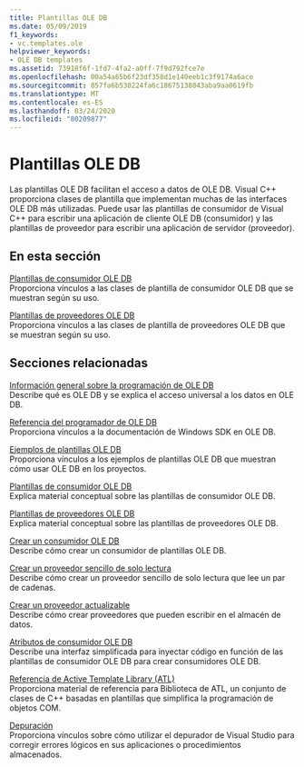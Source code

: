 ```yaml
---
title: Plantillas OLE DB
ms.date: 05/09/2019
f1_keywords:
- vc.templates.ole
helpviewer_keywords:
- OLE DB templates
ms.assetid: 73918f6f-1fd7-4fa2-a0ff-7f9d792fce7e
ms.openlocfilehash: 00a54a65b6f23df358d1e140eeb1c3f9174a6ace
ms.sourcegitcommit: 857fa6b530224fa6c18675138043aba9aa0619fb
ms.translationtype: MT
ms.contentlocale: es-ES
ms.lasthandoff: 03/24/2020
ms.locfileid: "80209877"
---
```

# <a name="ole-db-templates"></a>Plantillas OLE DB

Las plantillas OLE DB facilitan el acceso a datos de OLE DB. Visual C++ proporciona clases de plantilla que implementan muchas de las interfaces OLE DB más utilizadas. Puede usar las plantillas de consumidor de Visual C++ para escribir una aplicación de cliente OLE DB (consumidor) y las plantillas de proveedor para escribir una aplicación de servidor (proveedor).

## <a name="in-this-section"></a>En esta sección

[Plantillas de consumidor OLE DB](../../data/oledb/ole-db-consumer-templates-reference.md)<br/>
Proporciona vínculos a las clases de plantilla de consumidor OLE DB que se muestran según su uso.

[Plantillas de proveedores OLE DB](../../data/oledb/ole-db-provider-templates-reference.md)<br/>
Proporciona vínculos a las clases de plantilla de proveedores OLE DB que se muestran según su uso.

## <a name="related-sections"></a>Secciones relacionadas

[Información general sobre la programación de OLE DB](../../data/oledb/ole-db-programming-overview.md)<br/>
Describe qué es OLE DB y se explica el acceso universal a los datos en OLE DB.

[Referencia del programador de OLE DB](/sql/connect/oledb/ole-db/oledb-driver-for-sql-server-programming)<br/>
Proporciona vínculos a la documentación de Windows SDK en OLE DB.

[Ejemplos de plantillas OLE DB](../../overview/visual-cpp-samples.md)<br/>
Proporciona vínculos a los ejemplos de plantillas OLE DB que muestran cómo usar OLE DB en los proyectos.

[Plantillas de consumidor OLE DB](../../data/oledb/ole-db-consumer-templates-cpp.md)<br/>
Explica material conceptual sobre las plantillas de consumidor OLE DB.

[Plantillas de proveedores OLE DB](../../data/oledb/ole-db-provider-templates-cpp.md)<br/>
Explica material conceptual sobre las plantillas de proveedores OLE DB.

[Crear un consumidor OLE DB](../../data/oledb/creating-an-ole-db-consumer.md)<br/>
Describe cómo crear un consumidor de plantillas OLE DB.

[Crear un proveedor sencillo de solo lectura](../../data/oledb/creating-a-simple-read-only-provider.md)<br/>
Describe cómo crear un proveedor sencillo de solo lectura que lee un par de cadenas.

[Crear un proveedor actualizable](../../data/oledb/creating-an-updatable-provider.md)<br/>
Describe cómo crear proveedores que pueden escribir en el almacén de datos.

[Atributos de consumidor OLE DB](../../windows/ole-db-consumer-attributes.md)<br/>
Describe una interfaz simplificada para inyectar código en función de las plantillas de consumidor OLE DB para crear consumidores OLE DB.

[Referencia de Active Template Library (ATL)](../../atl/atl-com-desktop-components.md)<br/>
Proporciona material de referencia para Biblioteca de ATL, un conjunto de clases de C++ basadas en plantillas que simplifica la programación de objetos COM.

[Depuración](/visualstudio/debugger/debugging-in-visual-studio)<br/>
Proporciona vínculos sobre cómo utilizar el depurador de Visual Studio para corregir errores lógicos en sus aplicaciones o procedimientos almacenados.
